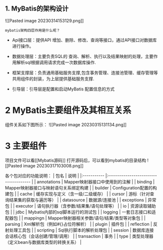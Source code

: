 
## 1. MyBatis的架构设计

![[Pasted image 20230314153129.png]]

	mybatis架构四层作用是什么呢？

- Api接口层：提供API 增加、删除、修改、查询等接口，通过API接口对数据库进行操作。

- 数据处理层：主要负责SQL的 查询、解析、执行以及结果映射的处理，主要作用解析sql根据调用请求完成一次数据库操作.

- 框架支撑层：负责通用基础服务支撑,包含事务管理、连接池管理、缓存管理等共用组件的封装，为上层提供基础服务支撑.

- 引导层：引导层是配置和启动MyBatis 配置信息的方式

# 2 MyBatis主要组件及其相互关系

组件关系如下图所示：
![[Pasted image 20230315131134.png]]

# 3 主要组件

项目文件可以看[[Mybatis源码]]
打开源码后，可以看到mybatis的目录结构
![[Pasted image 20230317103008.png]]

各个包对应的功能说明：
| 包名        | 说明                                   |
|:----------- |:-------------------------------------- |
| annotations | Mapper映射器接口中使用到的注解         |
| binding     | Mapper映射器接口与映射语句关系绑定构建 |
| builder     | Configuration配置的构建包              |
| cache       | 缓存实现与定义（含一级/二级缓存）        |
| cursor      |  游标（针对查询结果集的获取与遍历等）          |
| datasource  |  数据源/连接池                           |
| exceptions  |  异常包                              |
| executor    |  语句执行器（含参数/结果集/语句处理等）    |
| io          |  资源读取辅助包                       |
| jdbc        |  Mybatis内部的sql脚本运行的测试包         |
| logging     |  一套日志接口和适配器包                  |
| mappingn    |  Mapper映射器相关参数/语句/结果/类型等对象包          |
| parsing     |   Xml解析包（例如#{}占位符解析）          |
| plugin      |   插件包                                     |
| reflection  |   反射处理工具包                                     |
| scripting   |   Sql执行脚本的解析处理包                 |
| session     |   数据库连接会话核心包（会话创建/管理/调用）    |
| transaction |   事务                                     |
| type        |   类型处理器（定义bean与数据库类型的转换关系）                    |

